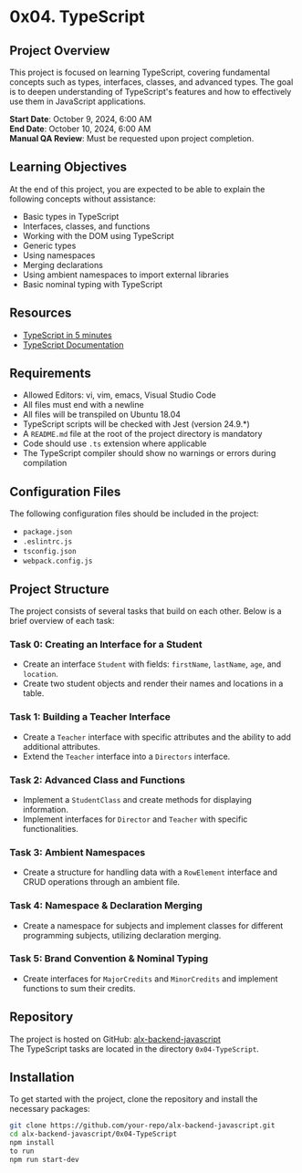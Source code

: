 # 0x04. TypeScript

## Project Overview

This project is focused on learning TypeScript, covering fundamental concepts such as types, interfaces, classes, and advanced types. The goal is to deepen understanding of TypeScript's features and how to effectively use them in JavaScript applications.

**Start Date**: October 9, 2024, 6:00 AM  
**End Date**: October 10, 2024, 6:00 AM  
**Manual QA Review**: Must be requested upon project completion.

## Learning Objectives

At the end of this project, you are expected to be able to explain the following concepts without assistance:

- Basic types in TypeScript
- Interfaces, classes, and functions
- Working with the DOM using TypeScript
- Generic types
- Using namespaces
- Merging declarations
- Using ambient namespaces to import external libraries
- Basic nominal typing with TypeScript

## Resources

- [TypeScript in 5 minutes](https://www.typescriptlang.org/docs/handbook/typescript-in-5-minutes.html)
- [TypeScript Documentation](https://www.typescriptlang.org/docs/)

## Requirements

- Allowed Editors: vi, vim, emacs, Visual Studio Code
- All files must end with a newline
- All files will be transpiled on Ubuntu 18.04
- TypeScript scripts will be checked with Jest (version 24.9.*)
- A `README.md` file at the root of the project directory is mandatory
- Code should use `.ts` extension where applicable
- The TypeScript compiler should show no warnings or errors during compilation

## Configuration Files

The following configuration files should be included in the project:

- `package.json`
- `.eslintrc.js`
- `tsconfig.json`
- `webpack.config.js`

## Project Structure

The project consists of several tasks that build on each other. Below is a brief overview of each task:

### Task 0: Creating an Interface for a Student

- Create an interface `Student` with fields: `firstName`, `lastName`, `age`, and `location`.
- Create two student objects and render their names and locations in a table.

### Task 1: Building a Teacher Interface

- Create a `Teacher` interface with specific attributes and the ability to add additional attributes.
- Extend the `Teacher` interface into a `Directors` interface.

### Task 2: Advanced Class and Functions

- Implement a `StudentClass` and create methods for displaying information.
- Implement interfaces for `Director` and `Teacher` with specific functionalities.

### Task 3: Ambient Namespaces

- Create a structure for handling data with a `RowElement` interface and CRUD operations through an ambient file.

### Task 4: Namespace & Declaration Merging

- Create a namespace for subjects and implement classes for different programming subjects, utilizing declaration merging.

### Task 5: Brand Convention & Nominal Typing

- Create interfaces for `MajorCredits` and `MinorCredits` and implement functions to sum their credits.

## Repository

The project is hosted on GitHub: [alx-backend-javascript](https://github.com/your-repo/alx-backend-javascript)  
The TypeScript tasks are located in the directory `0x04-TypeScript`.

## Installation

To get started with the project, clone the repository and install the necessary packages:

```bash
git clone https://github.com/your-repo/alx-backend-javascript.git
cd alx-backend-javascript/0x04-TypeScript
npm install
to run 
npm run start-dev
